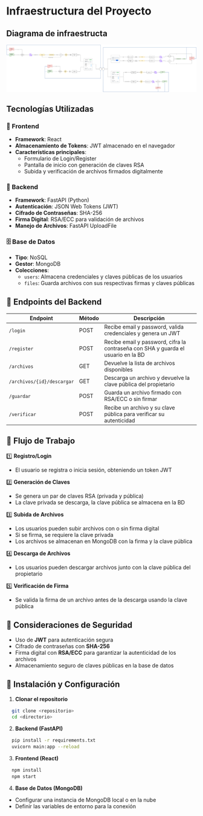 # Infraestructura del Proyecto

## Diagrama de infraestructa

![Diagrama de infraestructura](Laboratorio-4.png)

## Tecnologías Utilizadas

### 📌 Frontend

- **Framework**: React
- **Almacenamiento de Tokens**: JWT almacenado en el navegador
- **Características principales**:
  - Formulario de Login/Register
  - Pantalla de inicio con generación de claves RSA
  - Subida y verificación de archivos firmados digitalmente

### 📡 Backend

- **Framework**: FastAPI (Python)
- **Autenticación**: JSON Web Tokens (JWT)
- **Cifrado de Contraseñas**: SHA-256
- **Firma Digital**: RSA/ECC para validación de archivos
- **Manejo de Archivos**: FastAPI UploadFile

### 🗄 Base de Datos

- **Tipo**: NoSQL
- **Gestor**: MongoDB
- **Colecciones**:
  - `users`: Almacena credenciales y claves públicas de los usuarios
  - `files`: Guarda archivos con sus respectivas firmas y claves públicas

## 📍 Endpoints del Backend

| Endpoint                   | Método | Descripción                                                                       |
| -------------------------- | ------ | --------------------------------------------------------------------------------- |
| `/login`                   | POST   | Recibe email y password, valida credenciales y genera un JWT                      |
| `/register`                | POST   | Recibe email y password, cifra la contraseña con SHA y guarda el usuario en la BD |
| `/archivos`                | GET    | Devuelve la lista de archivos disponibles                                         |
| `/archivos/{id}/descargar` | GET    | Descarga un archivo y devuelve la clave pública del propietario                   |
| `/guardar`                 | POST   | Guarda un archivo firmado con RSA/ECC o sin firmar                                |
| `/verificar`               | POST   | Recibe un archivo y su clave pública para verificar su autenticidad               |

## 🔄 Flujo de Trabajo

1️⃣ **Registro/Login**

- El usuario se registra o inicia sesión, obteniendo un token JWT

2️⃣ **Generación de Claves**

- Se genera un par de claves RSA (privada y pública)
- La clave privada se descarga, la clave pública se almacena en la BD

3️⃣ **Subida de Archivos**

- Los usuarios pueden subir archivos con o sin firma digital
- Si se firma, se requiere la clave privada
- Los archivos se almacenan en MongoDB con la firma y la clave pública

4️⃣ **Descarga de Archivos**

- Los usuarios pueden descargar archivos junto con la clave pública del propietario

5️⃣ **Verificación de Firma**

- Se valida la firma de un archivo antes de la descarga usando la clave pública

## 📜 Consideraciones de Seguridad

- Uso de **JWT** para autenticación segura
- Cifrado de contraseñas con **SHA-256**
- Firma digital con **RSA/ECC** para garantizar la autenticidad de los archivos
- Almacenamiento seguro de claves públicas en la base de datos

## 🚀 Instalación y Configuración

1. **Clonar el repositorio**

```bash
  git clone <repositorio>
  cd <directorio>
```

2. **Backend (FastAPI)**

```bash
  pip install -r requirements.txt
  uvicorn main:app --reload
```

3. **Frontend (React)**

```bash
  npm install
  npm start
```

4. **Base de Datos (MongoDB)**

- Configurar una instancia de MongoDB local o en la nube
- Definir las variables de entorno para la conexión

##

